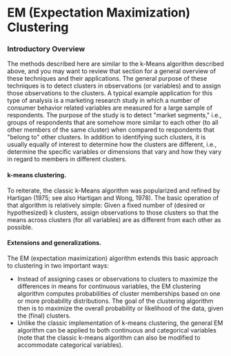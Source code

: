 EM (Expectation Maximization) Clustering
=========================================

### Introductory Overview

The methods described here are similar to the k-Means algorithm described above, and you may want to review that section for a general overview of these techniques and their applications. The general purpose of these techniques is to detect clusters in observations (or variables) and to assign those observations to the clusters. A typical example application for this type of analysis is a marketing research study in which a number of consumer behavior related variables are measured for a large sample of respondents. The purpose of the study is to detect "market segments," i.e., groups of respondents that are somehow more similar to each other (to all other members of the same cluster) when compared to respondents that "belong to" other clusters. In addition to identifying such clusters, it is usually equally of interest to determine how the clusters are different, i.e., determine the specific variables or dimensions that vary and how they vary in regard to members in different clusters.

#### k-means clustering. 
To reiterate, the classic k-Means algorithm was popularized and refined by Hartigan (1975; see also Hartigan and Wong, 1978). The basic operation of that algorithm is relatively simple: Given a fixed number of (desired or hypothesized) k clusters, assign observations to those clusters so that the means across clusters (for all variables) are as different from each other as possible.

#### Extensions and generalizations.
The EM (expectation maximization) algorithm extends this basic approach to clustering in two important ways:

- Instead of assigning cases or observations to clusters to maximize the differences in means for continuous variables, the EM clustering algorithm computes probabilities of cluster memberships based on one or more probability distributions. The goal of the clustering algorithm then is to maximize the overall probability or likelihood of the data, given the (final) clusters.
- Unlike the classic implementation of k-means clustering, the general EM algorithm can be applied to both continuous and categorical variables (note that the classic k-means algorithm can also be modified to accommodate categorical variables).
